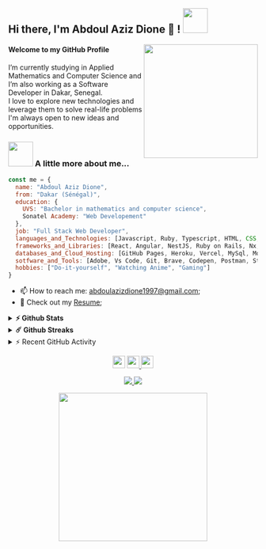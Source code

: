 <h2> Hi there, I'm Abdoul Aziz Dione 👋 ! <img src="https://media.giphy.com/media/mGcNjsfWAjY5AEZNw6/giphy.gif" width="50"></h2>
<img align='right' src="https://media.giphy.com/media/TilmLMmWrRYYHjLfub/giphy.gif" width="230">

<h4>Welcome to my GitHub Profile</h4>


<p>
  I’m currently studying in Applied Mathematics and Computer Science and I’m also working as a Software Developer in Dakar, Senegal. <br/>
  I love to explore new technologies and leverage them to solve real-life problems <br/>
  I'm always open to new ideas and opportunities.
</p>


### <img src="https://media.giphy.com/media/VgCDAzcKvsR6OM0uWg/giphy.gif" width="50"> A little more about me...  

```javascript
const me = {
  name: "Abdoul Aziz Dione",
  from: "Dakar (Sénégal)",
  education: {
    UVS: "Bachelor in mathematics and computer science",
    Sonatel Academy: "Web Developement"
  },
  job: "Full Stack Web Developer",
  languages_and_Technologies: [Javascript, Ruby, Typescript, HTML, CSS, PHP, SQL, NodeJS],
  frameworks_and_Libraries: [React, Angular, NestJS, Ruby on Rails, Nx, ExpressJS, Bootstrap, Tailwinds, Symfony, Flutter, Meterial UI, Wordpress Redux, Jest],
  databases_and_Cloud_Hosting: [GitHub Pages, Heroku, Vercel, MySql, MongoDB],
  sotfware_and_Tools: [Adobe, Vs Code, Git, Brave, Codepen, Postman, Stack Overflow, Docker, NPM, Yarn],
  hobbies: ["Do-it-yourself", "Watching Anime", "Gaming"]
}
```

- 📫 How to reach me: abdoulazizdione1997@gmail.com;
- 📙 Check out my [Resume](https://s3.us-west-2.amazonaws.com/secure.notion-static.com/5dca35e4-26de-4ac3-86cf-055d760034ae/CV_2021-09-29_Abdoul_Aziz_Dione.pdf?X-Amz-Algorithm=AWS4-HMAC-SHA256&X-Amz-Credential=AKIAT73L2G45O3KS52Y5%2F20211001%2Fus-west-2%2Fs3%2Faws4_request&X-Amz-Date=20211001T135134Z&X-Amz-Expires=86400&X-Amz-Signature=f2328d59ddbfcd9f4315d5c4309a092a9c529fd1b13d63c5cdae20d1b05606be&X-Amz-SignedHeaders=host&response-content-disposition=filename%20%3D%22CV_2021-09-29_Abdoul%2520Aziz_Dione.pdf%22);


<details>	
  <summary><b>⚡ Github Stats</b></summary>

  <br />
  <img height="180em" src="https://github-readme-stats.vercel.app/api?username=221geek&show_icons=true&hide_border=true&&count_private=true&include_all_commits=true&theme=radical" />
  <img height="180em" src="https://github-readme-stats.vercel.app/api/top-langs/?username=221geek&exclude_repo=KNN-Image-Classification&show_icons=true&hide_border=true&layout=compact&langs_count=8&theme=radical"/>
</details>

<details>	
  <summary><b>☄️ Github Streaks</b></summary>

  <br />
  <img height="180em" src="https://github-readme-streak-stats.herokuapp.com/?user=221geek&hide_border=true&theme=radical" />
</details>
<details>
  <summary>⚡ Recent GitHub Activity </summary>
  <br/>
<a href="https://github.com/221geek/">
  <img alt="Abdoul Aziz's Activity Graph" src="https://activity-graph.herokuapp.com/graph?username=221geek&bg_color=1F222E&color=F8D866&line=F85D7F&point=FFFFFF&hide_border=true" /></a>
</details>


<p align="center">
  <a href="https://twitter.com/AbdoulAzizDione">
    <img src="https://img.shields.io/badge/twitter-%231DA1F2.svg?&style=for-the-badge&logo=twitter&logoColor=white" height=25></a>
  <a href="https://www.linkedin.com/in/abdoul-aziz-dione/">
    <img src="https://img.shields.io/badge/linkedin-%230077B5.svg?&style=for-the-badge&logo=linkedin&logoColor=white" height=25>
  </a>
  <a href="https://www.instagram.com/221geek/">
    <img src="https://img.shields.io/badge/instagram-%23E4405F.svg?&style=for-the-badge&logo=instagram&logoColor=white" height=25>
  </a> 
</p>
<p align=center>
  <a href="https://github.com/221geek">
    <img src="https://img.shields.io/github/followers/221geek?style=social">
  </a>
  <a href="https://github.com/221geek?tab=repositories">
    <img src="https://badges.pufler.dev/repos/221geek?style=flat-square&color=black&logo=github">
  </a>
</p>
<p align="center">
  <img src="https://media.giphy.com/media/diBEnAwwUG7UA/giphy.gif" width="300">
</p>



